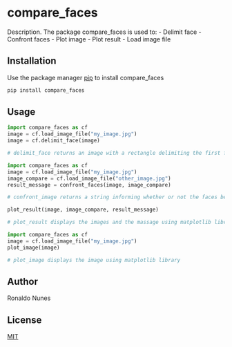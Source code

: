# compare_faces

Description. 
The package compare_faces is used to:
	- Delimit face
	- Confront faces
	- Plot image
	- Plot result
	- Load image file

## Installation

Use the package manager [pip](https://pip.pypa.io/en/stable/) to install compare_faces

```bash
pip install compare_faces
```

## Usage

```python
import compare_faces as cf
image = cf.load_image_file("my_image.jpg")
image = cf.delimit_face(image)

# delimit_face returns an image with a rectangle delimiting the first face detected in the input image
```

```python
import compare_faces as cf
image = cf.load_image_file("my_image.jpg")
image_compare = cf.load_image_file("other_image.jpg")
result_message = confront_faces(image, image_compare)

# confront_image returns a string informing whether or not the faces belong to the same person and the distance between them

plot_result(image, image_compare, result_message)

# plot_result displays the images and the massage using matplotlib library
```

```python
import compare_faces as cf
image = cf.load_image_file("my_image.jpg")
plot_image(image)

# plot_image displays the image using matplotlib library
```

## Author
Ronaldo Nunes

## License
[MIT](https://choosealicense.com/licenses/mit/)